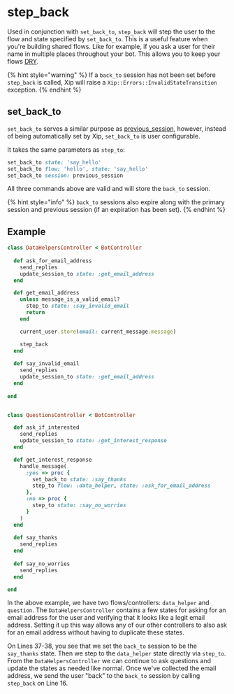 # step\_back

Used in conjunction with `set_back_to`, `step_back` will step the user to the flow and state specified by `set_back_to`. This is a useful feature when you're building shared flows. Like for example, if you ask a user for their name in multiple places throughout your bot. This allows you to keep your flows [DRY](https://en.m.wikipedia.org/wiki/Don%27t_repeat_yourself).

{% hint style="warning" %}
If a `back_to` session has not been set before `step_back` is called, Xip will raise a `Xip::Errors::InvalidStateTransition` exception.
{% endhint %}

## set\_back\_to

`set_back_to` serves a similar purpose as [previous\_session](intro.md#previous-session), however, instead of being automatically set by Xip, `set_back_to` is  user configurable.

It takes the same parameters as `step_to`:

```ruby
set_back_to state: 'say_hello'
set_back_to flow: 'hello', state: 'say_hello'
set_back_to session: previous_session
```

All three commands above are valid and will store the `back_to` session. 

{% hint style="info" %}
`back_to` sessions also expire along with the primary session and previous session \(if an expiration has been set\).
{% endhint %}

## Example

```ruby
class DataHelpersController < BotController
  
  def ask_for_email_address
    send_replies
    update_session_to state: :get_email_address
  end

  def get_email_address
    unless message_is_a_valid_email?
      step_to state: :say_invalid_email
      return
    end

    current_user.store(email: current_message.message)

    step_back
  end
  
  def say_invalid_email
    send_replies
    update_session_to state: :get_email_address
  end
  
end


class QuestionsController < BotController

  def ask_if_interested
    send_replies
    update_session_to state: :get_interest_response
  end

  def get_interest_response
    handle_message(
      :yes => proc {
        set_back_to state: :say_thanks
        step_to flow: :data_helper, state: :ask_for_email_address
      },
      :no => proc {
        step_to state: :say_no_worries
      }
    )
  end
  
  def say_thanks
    send_replies
  end
  
  def say_no_worries
    send_replies
  end

end
```

In the above example, we have two flows/controllers: `data_helper` and `question`. The `DataHelpersController` contains a few states for asking for an email address for the user and verifying that it looks like a legit email address. Setting it up this way allows any of our other controllers to also ask for an email address without having to duplicate these states.

On Lines 37-38, you see that we set the `back_to` session to be the `say_thanks` state. Then we step to the `data_helper` state directly via `step_to`. From the `DataHelpersController` we can continue to ask questions and update the states as needed like normal. Once we've collected the email address, we send the user "back" to the `back_to` session by calling `step_back` on Line 16.

